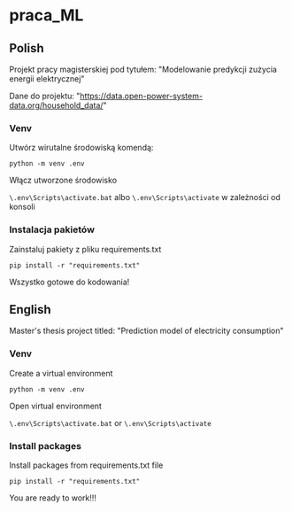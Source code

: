 # praca_ML
## Polish

Projekt pracy magisterskiej pod tytułem: "Modelowanie predykcji zużycia energii elektrycznej"

Dane do projektu: "https://data.open-power-system-data.org/household_data/"


### Venv

Utwórz wirutalne środowiską komendą:

```python -m venv .env```

Włącz utworzone środowisko

```\.env\Scripts\activate.bat``` albo ```\.env\Scripts\activate``` w zależności od konsoli

### Instalacja pakietów

Zainstaluj pakiety z pliku requirements.txt

```pip install -r "requirements.txt" ```

Wszystko gotowe do kodowania!

## English
Master's thesis project titled: "Prediction model of electricity consumption"

### Venv


Create a virtual environment

```python -m venv .env```

Open virtual environment

```\.env\Scripts\activate.bat``` or ```\.env\Scripts\activate```

### Install packages

Install packages from requirements.txt file

```pip install -r "requirements.txt" ```

You are ready to work!!!